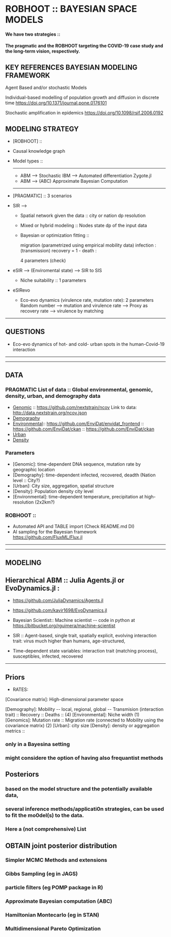    # ROBHOOT :: BAYESIAN SPACE MODELS


#### We have two strategies :: 
#### The pragmatic and the ROBHOOT targeting the COVID-19 case study and the long-term vision, respectively. 


## KEY REFERENCES BAYESIAN MODELING FRAMEWORK


Agent Based and/or stochastic Models

Individual-based modelling of population growth and diffusion in discrete time 
https://doi.org/10.1371/journal.pone.0176101

Stochastic amplification in epidemics
https://doi.org/10.1098/rsif.2006.0192



## MODELING STRATEGY

* [ROBHOOT] :: 

* Causal knowledge graph 

* Model types :: 
  ________________________________________________________________

  * ABM --> Stochastic IBM --> Automated differentiation Zygote.jl
  * ABM --> (ABC) Approximate Bayesian Computation 
  ________________________________________________________________


* [PRAGMATIC] :: 3 scenarios


* SIR --> 
  * Spatial network given the data :: city or nation dp resolution 
  * Mixed or hybrid modeling :: Nodes state dp of the input data
  * Bayesian or optimization fitting ::
 
    migration (parametrized using empirical mobility data) 
    infection : (transmission)
    recovery = 1 - death :

    4 parameters (check)

* eSIR --> (Enviromental state) --> SIR to SIS 
  * Niche suitability :: 1 parameters

* eSIRevo 
  * Eco-evo dynamics (virulence rate, mutation rate): 2 parameters 
    Random number -->  mutation and virulence rate --> Proxy as recovery rate --> virulence by matching

__________________________________________________________________________________
## QUESTIONS 
* Eco-evo dynamics of hot- and cold- urban spots in the human-Covid-19 interaction
__________________________________________________________________________________


_______________________________________________________________________
## DATA
### PRAGMATIC List of data :: Global environmental, genomic, density, urban, and demography data

* [Genomic](https://www.gisaid.org/epiflu-applications/next-hcov-19-app/) :: https://github.com/nextstrain/ncov Link to data: http://data.nextstrain.org/ncov.json  
* [Demography](https://covid2019-api.herokuapp.com/v2/current) 
* [Environmental](https://envidatrepo.wsl.ch/uploads/chelsa/):: https://github.com/EnviDat/envidat_frontend :: https://github.com/EnviDat/ckan :: https://github.com/EnviDat/ckan 
* [Urban](https://millionneighborhoods.org/#2.45/25.19/23.79)
* [Density](https://sedac.ciesin.columbia.edu/data/set/gpw-v4-population-density-rev11)

### Parameters
* [Genomic]: time-dependent DNA sequence, mutation rate by geographic location
* [Demography]: time-dependent infected, recovered, deadth (Nation level :: City?)
* [Urban]: City size, aggregation, spatial structure
* [Density]: Population density city level 
* [Environmental]: time-dependent temperature, precipitation at high-resolution (2x2km?)


### ROBHOOT :: 
* Automated API and TABLE import (Check README.md DI)
* AI sampling for the Bayesian framework https://github.com/FluxML/Flux.jl
_____________________________________________________________________

__________________________________________________________________________________________________________________________________
## MODELING
## Hierarchical ABM :: Julia Agents.jl or EvoDynamics.jl :

* https://github.com/JuliaDynamics/Agents.jl
* https://github.com/kavir1698/EvoDynamics.jl

* Bayesian Scientist:: Machine scientist -- code in python at https://bitbucket.org/rguimera/machine-scientist  

* SIR :: Agent-based, single trait, spatially explicit, evolving interaction trait: virus much higher than humans, age-structured,  
* Time-dependent state variables: interaction trait (matching process), susceptibles, infected, recovered
__________________________________________________________________________________________________________________________________


## Priors 

* RATES: 

[Covariance matrix]: High-dimensional parameter space

[Demography]: Mobility -- local, regional, global -- Transmision (interaction trait) :: Recovery :: Deaths :: (4)
[Environmental]: Niche width (1)
[Genomics]: Mutation rate :: Migration rate (connected to Mobility using the covariance matrix) (2) 
[Urban]: city size
[Density]: density or aggregation metrics :: 


### only in a Bayesina setting
### might considere the option of having also frequantist methods

## Posteriors 

### based on the model structure and the potentially available data,
### several inference methods/applicati0n strategies, can be used to fit the mo0del(s) to the data.
### Here a (not comprehensive) List

## OBTAIN joint posterior distribution

### Simpler MCMC Methods and extensions
### Gibbs Sampling (eg in JAGS)
### particle filters (eg POMP package in R)
### Approximate Bayesian computation (ABC)
### Hamiltonian Montecarlo (eg in STAN)
### Multidimensional Pareto Optimization


